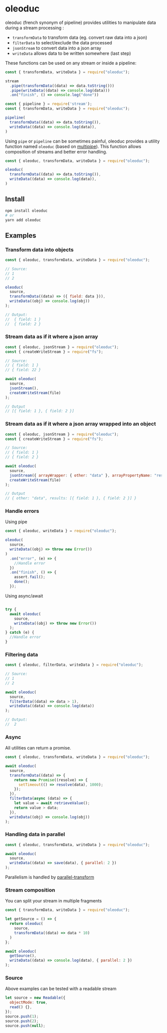 # oleoduc

oleoduc (french synonym of pipeline) provides utilities 
to manipulate data during a stream processing :

- `transformData` to transform data (eg. convert raw data into a json)
- `filterData` to select/exclude the data processed
- `jsonStream` to convert data into a json array
- `writeData` allows data to be written somewhere (last step)

These functions can be used on any stream or inside a pipeline:

```js
const { transformData, writeData } = require("oleoduc");

stream
  .pipe(transformData((data) => data.toString()))
  .pipe(writeData((data) => console.log(data)))
  .on("finish", () => console.log("done"))
```

```js
const { pipeline } = require('stream');
const { transformData, writeData } = require("oleoduc");

pipeline(
  transformData((data) => data.toString()),
  writeData((data) => console.log(data)),
)
```

Using `pipe` or `pipeline` can be sometimes painful, oleoduc provides a utility function named `oleoduc`
(based on [multipipe](https://www.npmjs.com/package/multipipe)). This function allows composition of streams and better
error handling.

```js
const { oleoduc, transformData, writeData } = require("oleoduc");

oleoduc(
  transformData((data) => data.toString()),
  writeData((data) => console.log(data)),
)
```

## Install

```sh
npm install oleoduc
# or
yarn add oleoduc
```

## Examples

### Transform data into objects

```js
const { oleoduc, transformData, writeData } = require("oleoduc");

// Source:
// 1
// 2

oleoduc(
  source,
  transformData((data) => ({ field: data })),
  writeData((obj) => console.log(obj))
);

// Output:
//  { field: 1 }
//  { field: 2 }
```

### Stream data as if it where a json array

```js
const { oleoduc, jsonStream } = require("oleoduc");
const { createWriteStream } = require("fs");

// Source:
// { field: 1 }
// { field: 22 }

await oleoduc(
  source,
  jsonStream(),
  createWriteStream(file)
);

// Output
// [{ field: 1 }, { field: 2 }]

```

### Stream data as if it where a json array wrapped into an object

```js
const { oleoduc, jsonStream } = require("oleoduc");
const { createWriteStream } = require("fs");

// Source:
// { field: 1 }
// { field: 2 }

await oleoduc(
  source,
  jsonStream({ arrayWrapper: { other: "data" }, arrayPropertyName: "results" }),
  createWriteStream(file)
);

// Output
// { other: "data", results: [{ field: 1 }, { field: 2 }] }

```

### Handle errors

Using pipe

```js
const { oleoduc, writeData } = require("oleoduc");

oleoduc(
  source,
  writeData((obj) => throw new Error())
)
  .on("error", (e) => {
    //Handle error
  })
  .on("finish", () => {
    assert.fail();
    done();
  });

```

Using async/await

```js

try {
  await oleoduc(
    source,
    writeData((obj) => throw new Error())
  );
} catch (e) {
  //Handle error
}
```

### Filtering data

```js
const { oleoduc, filterData, writeData } = require("oleoduc");

// Source:
// 1
// 2

await oleoduc(
  source,
  filterData((data) => data > 1),
  writeData((data) => console.log(data))
);

// Output:
//  2
```

### Async

All utilities can return a promise.

```js
const { oleoduc, transformData, writeData } = require("oleoduc");

await oleoduc(
  source,
  transformData((data) => {
    return new Promise((resolve) => {
      setTimeout(() => resolve(data), 1000);
    });
  }),
  filterData(async (data) => {
    let value = await retrieveValue();
    return value > data;
  }),
  writeData((obj) => console.log(obj))
);
```

### Handling data in parallel

```js
const { oleoduc, transformData, writeData } = require("oleoduc");

await oleoduc(
  source,
  writeData((data) => save(data), { parallel: 2 })
);
```

Parallelism is handled by [parallel-transform](https://www.npmjs.com/package/parallel-transform)

### Stream composition

You can split your stream in multiple fragments

```js
const { transformData, writeData } = require("oleoduc");

let getSource = () => {
  return oleoduc(
    source,
    transformData((data) => data * 10)
  )
};

await oleoduc(
  getSource(),
  writeData((data) => console.log(data), { parallel: 2 })
);
```

### Source

Above examples can be tested with a readable stream

```js
let source = new Readable({
  objectMode: true,
  read() {},
});
source.push(1);
source.push(2);
source.push(null);
```
